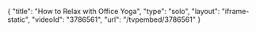{
    "title": "How to Relax with Office Yoga",
    "type": "solo",
    "layout": "iframe-static",
    "videoId": "3786561",
    "url": "\/tvpembed\/3786561"
}